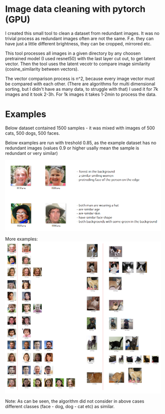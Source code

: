 # Image data cleaning with pytorch (GPU)

I created this small tool to clean a dataset from redundant images. It was no trivial process as redundant images often are not the same. F.e. they can have just a little different brightness, they can be cropped, mirrored etc.

This tool processes all images in a given directory by any choosen pretrained model (I used resnet50) with the last layer cut out, to get latent vector. Then the tool uses the latent vecotr to compare image similarity (cosine_similarity between vectors).

The vector comparison process is n^2, because every image vector must be compared with each other. (There are algorithms for multi dimensional sorting, but I didn't have as many data, to struggle with that)
I used it for 7k images and it took 2-3h. 
For 1k images it takes 1-2min to process the data.


# Examples

Below dataset contained 1500 samples - it was mixed with images of 500 cats, 500 dogs, 500 faces.

Below examples are run with treshold 0.85, as the example dataset has no redundant images (values 0.9 or higher usally mean the sample is redundant or very similar)

![](examples/examples_1.png)

More examples:
![](examples/examples_2.png)

Note: As can be seen, the algorithm did not consider in above cases different classes (face - dog, dog - cat etc) as similar.